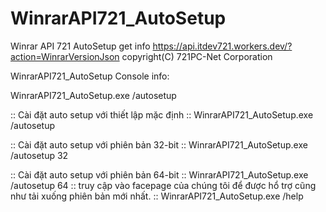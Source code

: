 # WinrarAPI721_AutoSetup
Winrar API 721 AutoSetup
get info https://api.itdev721.workers.dev/?action=WinrarVersionJson
copyright(C) 721PC-Net Corporation


WinrarAPI721_AutoSetup Console info:

WinrarAPI721_AutoSetup.exe /autosetup


:: Cài đặt auto setup với thiết lập mặc định
:: WinrarAPI721_AutoSetup.exe /autosetup

:: Cài đặt auto setup với phiên bản 32-bit
:: WinrarAPI721_AutoSetup.exe /autosetup 32

:: Cài đặt auto setup với phiên bản 64-bit
:: WinrarAPI721_AutoSetup.exe /autosetup 64
:: truy cập vào facepage của chúng tôi để được hổ trợ cũng như tải xuống phiên bản mới nhất.
:: WinrarAPI721_AutoSetup.exe /help
